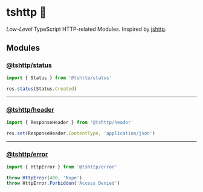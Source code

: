 # tshttp 🧱

_Low-Level_ TypeScript HTTP-related Modules. Inspired by [jshttp](https://jshttp.github.io/).

## Modules

### [@tshttp/status](./status)

```ts
import { Status } from '@tshttp/status'

res.status(Status.Created)
```

---

### [@tshttp/header](./header)

```ts
import { ResponseHeader } from '@tshttp/header'

res.set(ResponseHeader.ContentType, 'application/json')
```

---

### [@tshttp/error](./error)

```ts
import { HttpError } from '@tshttp/error'

throw HttpError(400, 'Nope')
throw HttpError.Forbidden('Access Denied')
```
